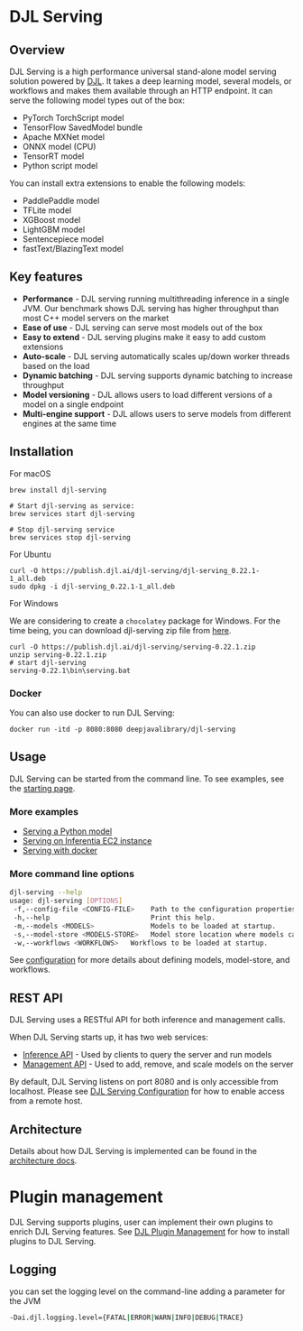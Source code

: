 # DJL Serving

## Overview

DJL Serving is a high performance universal stand-alone model serving solution powered by [DJL](https://djl.ai).
It takes a deep learning model, several models, or workflows and makes them available through an
HTTP endpoint. It can serve the following model types out of the box:

- PyTorch TorchScript model
- TensorFlow SavedModel bundle
- Apache MXNet model
- ONNX model (CPU)
- TensorRT model
- Python script model

You can install extra extensions to enable the following models:

- PaddlePaddle model
- TFLite model
- XGBoost model
- LightGBM model
- Sentencepiece model
- fastText/BlazingText model

## Key features

- **Performance** - DJL serving running multithreading inference in a single JVM. Our benchmark shows
DJL serving has higher throughput than most C++ model servers on the market
- **Ease of use** - DJL serving can serve most models out of the box
- **Easy to extend** - DJL serving plugins make it easy to add custom extensions
- **Auto-scale** - DJL serving automatically scales up/down worker threads based on the load
- **Dynamic batching** - DJL serving supports dynamic batching to increase throughput
- **Model versioning** - DJL allows users to load different versions of a model on a single endpoint
- **Multi-engine support** - DJL allows users to serve models from different engines at the same time

## Installation

For macOS

```
brew install djl-serving

# Start djl-serving as service:
brew services start djl-serving

# Stop djl-serving service
brew services stop djl-serving
```

For Ubuntu

```
curl -O https://publish.djl.ai/djl-serving/djl-serving_0.22.1-1_all.deb
sudo dpkg -i djl-serving_0.22.1-1_all.deb
```

For Windows

We are considering to create a `chocolatey` package for Windows. For the time being, you can
download djl-serving zip file from [here](https://publish.djl.ai/djl-serving/serving-0.22.1.zip).

```
curl -O https://publish.djl.ai/djl-serving/serving-0.22.1.zip
unzip serving-0.22.1.zip
# start djl-serving
serving-0.22.1\bin\serving.bat
```

### Docker

You can also use docker to run DJL Serving:

```
docker run -itd -p 8080:8080 deepjavalibrary/djl-serving
```

## Usage

DJL Serving can be started from the command line.
To see examples, see the [starting page](serving/docs/starting.md).

### More examples

- [Serving a Python model](https://github.com/deepjavalibrary/djl-demo/tree/master/huggingface/python)
- [Serving on Inferentia EC2 instance](https://github.com/deepjavalibrary/djl-demo/tree/master/huggingface/inferentia)
- [Serving with docker](https://github.com/deepjavalibrary/djl-serving/tree/master/serving/docker)

### More command line options

```sh
djl-serving --help
usage: djl-serving [OPTIONS]
 -f,--config-file <CONFIG-FILE>    Path to the configuration properties file.
 -h,--help                         Print this help.
 -m,--models <MODELS>              Models to be loaded at startup.
 -s,--model-store <MODELS-STORE>   Model store location where models can be loaded.
 -w,--workflows <WORKFLOWS>   Workflows to be loaded at startup.
```

See [configuration](serving/docs/configuration.md) for more details about defining models, model-store, and workflows.

## REST API

DJL Serving uses a RESTful API for both inference and management calls.

When DJL Serving starts up, it has two web services:

* [Inference API](serving/docs/inference_api.md) - Used by clients to query the server and run models
* [Management API](serving/docs/management_api.md) - Used to add, remove, and scale models on the server

By default, DJL Serving listens on port 8080 and is only accessible from localhost.
Please see [DJL Serving Configuration](serving/docs/configuration.md) for how to enable access from a remote host.

## Architecture

Details about how DJL Serving is implemented can be found in the [architecture docs](serving/docs/architecture.md).

# Plugin management

DJL Serving supports plugins, user can implement their own plugins to enrich DJL Serving features.
See [DJL Plugin Management](serving/docs/plugin_management.md) for how to install plugins to DJL Serving.

## Logging
you can set the logging level on the command-line adding a parameter for the JVM

```sh
-Dai.djl.logging.level={FATAL|ERROR|WARN|INFO|DEBUG|TRACE}
```
